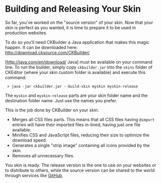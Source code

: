 <!--
Copyright (c) 2003-2014, CKSource - Frederico Knabben. All rights reserved.
For licensing, see LICENSE.md.
-->

# Building and Releasing Your Skin

So far, you've worked on the "source version" of your skin. Now that your skin
is perfect as you wanted, it is time to prepare it to be used in production
websites.

To do so you'll need CKBuilder a Java application that makes this magic happen.
It can be downloaded here:<br>
http://download.cksource.com/CKBuilder/

[http://java.com/en/download/ Java] must be available on your command line. To
run the builder, simply copy <code>ckbuilder.jar</code> into the
<code>skins</code> folder of CKEditor (where your skin custom folder is
available) and execute this command:

	 > java -jar ckbuilder.jar --build-skin myskin myskin-release

The <code>myskin</code> and <code>myskin-release</code> parts are your skin
folder name and the destination folder name. Just use the names you prefer.

This is the job done by CKBuilder on your skin:

 * Merges all CSS files parts. This means that all CSS files having
   <code>@import</code> entries will have their imported files in-lined,
   having just one file available.
 * Minifies CSS and JavaScript files, reducing their size to optimize the
   download speed.
 * Generates a single "strip image" containing all icons provided by the
   skin.
 * Removes all unnecessary files.

You skin is ready. The release version is the one to use on your websites or to
distribute to others, while the source version can be shared to the world
through services like [GitHub](http://github.com/).
